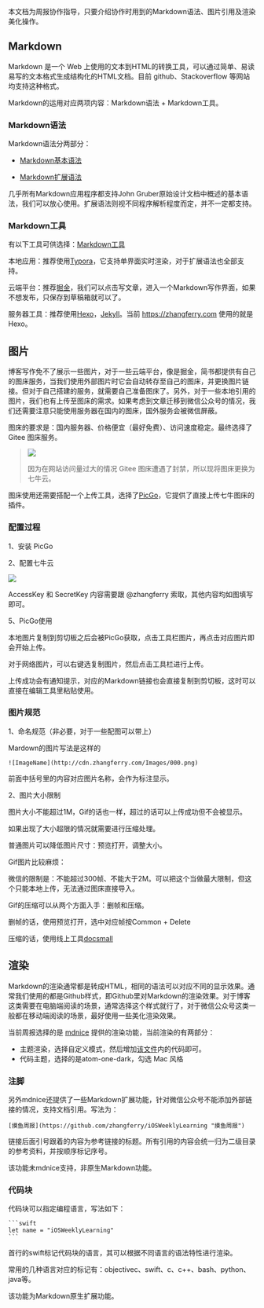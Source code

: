 本文档为周报协作指导，只要介绍协作时用到的Markdown语法、图片引用及渲染美化操作。

## Markdown

Markdown 是一个 Web 上使用的文本到HTML的转换工具，可以通过简单、易读易写的文本格式生成结构化的HTML文档。目前 github、Stackoverflow 等网站均支持这种格式。

Markdown的运用对应两项内容：Markdown语法 + Markdown工具。

### Markdown语法

Markdown语法分两部分：

* [Markdown基本语法](http://markdown.p2hp.com/basic-syntax/)

* [Markdown扩展语法](http://markdown.p2hp.com/extended-syntax/)

几乎所有Markdown应用程序都支持John Gruber原始设计文档中概述的基本语法，我们可以放心使用。扩展语法则视不同程序解析程度而定，并不一定都支持。

### Markdown工具

有以下工具可供选择：[Markdown工具](http://markdown.p2hp.com/tools/)

本地应用：推荐使用[Typora](https://typora.io/)，它支持单界面实时渲染，对于扩展语法也全部支持。

云端平台：推荐[掘金](https://juejin.cn/)，我们可以点击写文章，进入一个Markdown写作界面，如果不想发布，只保存到草稿箱就可以了。

服务器工具：推荐使用[Hexo](https://hexo.io/)，[Jekyll](https://jekyllrb.com/)。当前 https://zhangferry.com 使用的就是Hexo。

## 图片

博客写作免不了展示一些图片，对于一些云端平台，像是掘金，简书都提供有自己的图床服务，当我们使用外部图片时它会自动转存至自己的图床，并更换图片链接。但对于自己搭建的服务，就需要自己准备图床了。另外，对于一些本地引用的图片，我们也有上传至图床的需求。如果考虑到文章迁移到微信公众号的情况，我们还需要注意只能使用服务器在国内的图床，国外服务会被微信屏蔽。

图床的要求是：国内服务器、价格便宜（最好免费）、访问速度稳定。最终选择了 Gitee 图床服务。

> ![](http://cdn.zhangferry.com/Images/20220327111414.png)
>
> 因为在网站访问量过大的情况 Gitee 图床遭遇了封禁，所以现将图床更换为七牛云。

图床使用还需要搭配一个上传工具，选择了[PicGo](https://molunerfinn.com/PicGo/)，它提供了直接上传七牛图床的插件。

### 配置过程

1、安装 PicGo

2、配置七牛云

![](http://cdn.zhangferry.com/Images/20220327111659.png)

AccessKey 和 SecretKey 内容需要跟 @zhangferry 索取，其他内容均如图填写即可。

5、PicGo使用

本地图片复制到剪切板之后会被PicGo获取，点击工具栏图片，再点击对应图片即会开始上传。

对于网络图片，可以右键选复制图片，然后点击工具栏进行上传。

上传成功会有通知提示，对应的Markdown链接也会直接复制到剪切板，这时可以直接在编辑工具里粘贴使用。

### 图片规范

1、命名规范（非必要，对于一些配图可以带上）

Mardown的图片写法是这样的

```
![ImageName](http://cdn.zhangferry.com/Images/000.png)
```

前面中括号里的内容对应图片名称，会作为标注显示。

2、图片大小限制

图片大小不能超过1M，Gif的话也一样，超过的话可以上传成功但不会被显示。

如果出现了大小超限的情况就需要进行压缩处理。

普通图片可以降低图片尺寸：预览打开，调整大小。

Gif图片比较麻烦：

微信的限制是：不能超过300帧、不能大于2M。可以把这个当做最大限制，但这个只能本地上传，无法通过图床直接导入。

Gif的压缩可以从两个方面入手：删帧和压缩。

删帧的话，使用预览打开，选中对应帧按Common + Delete

压缩的话，使用线上工具[docsmall](https://docsmall.com/gif-compress)

## 渲染

Markdown的渲染通常都是转成HTML，相同的语法可以对应不同的显示效果。通常我们使用的都是Github样式，即Github里对Markdown的渲染效果。对于博客这类需要在电脑端阅读的场景，通常选择这个样式就行了，对于微信公众号这类一般都在移动端阅读的场景，最好使用一些美化渲染效果。

当前周报选择的是 [mdnice](https://mdnice.com/) 提供的渲染功能，当前渲染的有两部分：

* 主题渲染，选择自定义模式，然后增加[该文件](https://github.com/zhangferry/iOSWeeklyLearning/tree/main/Resources/Style)内的代码即可。
* 代码主题，选择的是atom-one-dark，勾选 Mac 风格

### 注脚

另外mdnice还提供了一些Markdown扩展功能，针对微信公众号不能添加外部链接的情况，支持文档引用。写法为：

```
[摸鱼周报](https://github.com/zhangferry/iOSWeeklyLearning "摸鱼周报")
```

链接后面引号跟着的内容为参考链接的标题。所有引用的内容会统一归为二级目录的参考资料，并按顺序标记序号。

该功能未mdnice支持，非原生Markdown功能。

### 代码块

代码块可以指定编程语言，写法如下：

```
```swift
let name = "iOSWeeklyLearning"
​```
```

首行的swift标记代码块的语言，其可以根据不同语言的语法特性进行渲染。

常用的几种语言对应的标记有：objectivec、swift、c、c++、bash、python、java等。

该功能为Markdown原生扩展功能。



